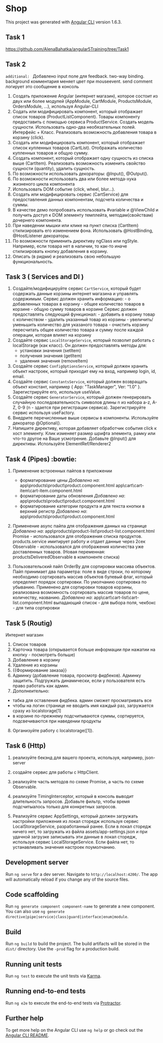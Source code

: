 # Shop

This project was generated with [Angular CLI](https://github.com/angular/angular-cli) version 1.6.3.

## Task 1
https://github.com/AlenaBahatka/angular5Training/tree/Task1

## Task 2 
`additional: ` Добавлено input поле для feedback. two-way binding. background комментария меняет цвет при mouseevent. send comment логирует это сообщение в консоль
1. Создать приложение Angular (интернет магазин), которое состоит из двух или более модулей (AppModule, CartModule, ProductsModule, OrdersModule, ...), используя Angular-CLI
2. Содать или модифицировать компонент, который отображает список товаров (ProductListComponent). 
   Товары компоненту предоставить с помощью сервиса ProductService.
   Создать модель сущности. Использовать одно-два необязательных полей. Интерфейс + Класс. 
   Реализовать возможность добавления товара в корзину (click).
2. Создать или модифицировать компонент, который отображает список купленных товаров (CartList). Отображать количество купленных товаров и общую сумму.
4. Создать компонент, который отображает одну сущность из списка выше (СartItem). Реализовать возможность изменить свойство сущности (quantity), удалить сущность. 
5. По возможности использовать декораторы: @Input(), @Output().
6. По возможности использовать два или более метода-хука жизненого цикла компонента
7. Использовать DOM событие (click, wheel, blur...).
8. Создать или модифицировать сервис (CartService) для предоставления данных компонентам, подсчета количества и суммы.
9. В качестве демо попробовать использовать #variable и @ViewChild и получить доступ к DOM элементу темплейта, методам(свойствам) дочернего компонента.
10. При наведении мышки или клике на пункт списка (CartItem) стилизировать его изменением фона. Использовать @HostBinding, @HostListener декораторы.
11. По возможности применить директиву ngClass или ngStyle. Например, если товара нет в наличии, то как-то иначе стилизировать кнопку добавления в корзину.
12. Описать (в ридми) и реализовать свою небольшую функциональность.

## Task 3 ( Services and DI )
1. Создайте/модифицируйте сервис `CartService`, который будет содержать данные корзины интернет магазина и управлять содержимым.
	Сервис должен хранить информацию: 
		- о добавленных товарах в корзину
		- общее количество товаров в корзине
		- общую сумму товаров в корзине
	Сервис должен предоставлять следующий функционал:
		- добавить в корзину товар с количеством
		- удалить указанный товар из корзины
		- увеличить/уменьшить количество для указаного товара
		- очистить корзину
		пересчитать общее количество товара и сумму после каждой операции, которая влияет на корзину
2. Создайте сервис `LocalStorageService`, который позволит работать с localStorage (как класс). Он должен предоставлять методы для:
	- установки значения (setItem)
	- получения значения (getItem)
	- удаления значения (removeItem)
3. Создайте сервис `ConfigOptionsService`, который должен хранить объект настроек, который  приходит ему на вход, например login, id, email.  
4. Создайте сервис `ConstantsService`, который должен возвращать объект констант, 
   например { App: "TaskManager", Ver: "1.0" }. Зарегистрируйте его, используя useValue.
5. Создайте сервис `GeneratorService`, который должен генерировать случайную последовательность символов длины n 
   из набора a-z, A-Z, 0-9 (n - здается при регистрации сервиса). Зарегистрируйте сервис используя useFactory.
6. Внедрите перечисленные выше сервисы в компоненты. Используйте декоратор @Optional().
7. Напишите директиву, которая добавляет обработчик события click к хост элементу. 
   Клик изменяет размер шрифта элемента, рамку или что-то другое на Ваше усмотрение. 
   Добавьте @Input() для директивы. Используйте ElementRef/Renderer2

## Task 4 (Pipes) :bowtie:

1. Применение встроенных пайпов в приложении
	- форматирование цены
		*Добавлено на*: 
			app\products\product\product.component.html
			app\cart\cart-item\cart-item.component.html
	- форматирование даты обновления
			*Добавлено на*: 
			app\products\product\product.component.html
	- форматирование категории продукта и для текста кнопки в верхний регистр
			*Добавлено на*: 
			app\products\product\product.component.html

2. Применение async пайпа для отображения данных на странице 
*Добавлено на*:
app\products\product-list\product-list.component.html
Promise - использовался для отображения списка продуктов. products.service имитирует работу и отдает данные через 2сек
Observable - использовался для отображения количества уже доставленных товаров. (Новая переменная: productsDeliveredObservable в компоненте списка)

3. Пользовательский пайп OrderBy для сортировки массива объектов. Пайп принимает два параметра: 
	поле в виде строки, по которому необходимо сортировать массив объектов
	булевый флаг, который определяет порядок сортировки. По умолчанию сортировка по убыванию.
Применено для сортировки товаров корзины, реализована возмомность сортировать массив товаров по цене, количеству, названию.
*Добавлено на*:
app\cart\cart-list\cart-list.component.html выпадающий список - для выбора поля, чекбокс - для типа сортировки

## Task 5 (Routig) 
Интернет магазин
1. Список товаров 
2. Карточка товара (открывается больше информации при нажатии на кнопку - посмотреть больше)
3. Добавление в корзину 
4. Удаление из корзины
5. {{Формирование заказа}} 
6. Админку (добавление товара, просмотр фидбеков). Админку защитить. Подгружать динамически, если у пользователя есть право работать как админ.
7. Дополнеительно:
- табка для оставления фидбека. вдмин сможет просматривать все
- чтобы на логин странице не вводить имя каждый раз, загружается сразу из localstorage[1]
- в корзине по-прежнему подсчитываются суммы, сортируется, подсвечиваются при наведении продукты
8. Организуйте работу с localstorage([1]).

## Task 6 (Http)
1. реализуйте бекэнд для вашего проекта, используя, например, json-server

2. создайте сервис для работы с HttpClient.

3. реализуйте часть методов по схеме Promise, а часть по схеме Observable.

4. реализуйте TimingInterceptor, который в консоль выводит длительность запросов. 
Добавьте фильтр, чтобы время подсчитыалось только для конкретных запросов.

5. Реализуйте сервис AppSettings, который должен загружать настройки приложения из локал сторедж используя сервис LocalStorageService, 
разработанный ранее. Если в локал сторедж ничего нет, то загружать из файла assets/app-settings.json и при удачной загрузке 
записывать эти данные в локал сторедж, используя сервис LocalStorageService. Если файла нет, то устанавливать значения настроек поумолчанию.

## Development server

Run `ng serve` for a dev server. Navigate to `http://localhost:4200/`. The app will automatically reload if you change any of the source files.

## Code scaffolding

Run `ng generate component component-name` to generate a new component. You can also use `ng generate directive|pipe|service|class|guard|interface|enum|module`.

## Build

Run `ng build` to build the project. The build artifacts will be stored in the `dist/` directory. Use the `-prod` flag for a production build.

## Running unit tests

Run `ng test` to execute the unit tests via [Karma](https://karma-runner.github.io).

## Running end-to-end tests

Run `ng e2e` to execute the end-to-end tests via [Protractor](http://www.protractortest.org/).

## Further help

To get more help on the Angular CLI use `ng help` or go check out the [Angular CLI README](https://github.com/angular/angular-cli/blob/master/README.md).
